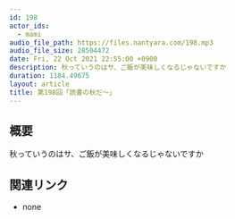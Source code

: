 ```yaml
---
id: 198
actor_ids:
  - mami
audio_file_path: https://files.nantyara.com/198.mp3
audio_file_size: 28504472
date: Fri, 22 Oct 2021 22:55:00 +0900
description: 秋っていうのはサ、ご飯が美味しくなるじゃないですか
duration: 1184.49675
layout: article
title: 第198回「読書の秋だ〜」
---
```

## 概要

秋っていうのはサ、ご飯が美味しくなるじゃないですか

## 関連リンク

* none
